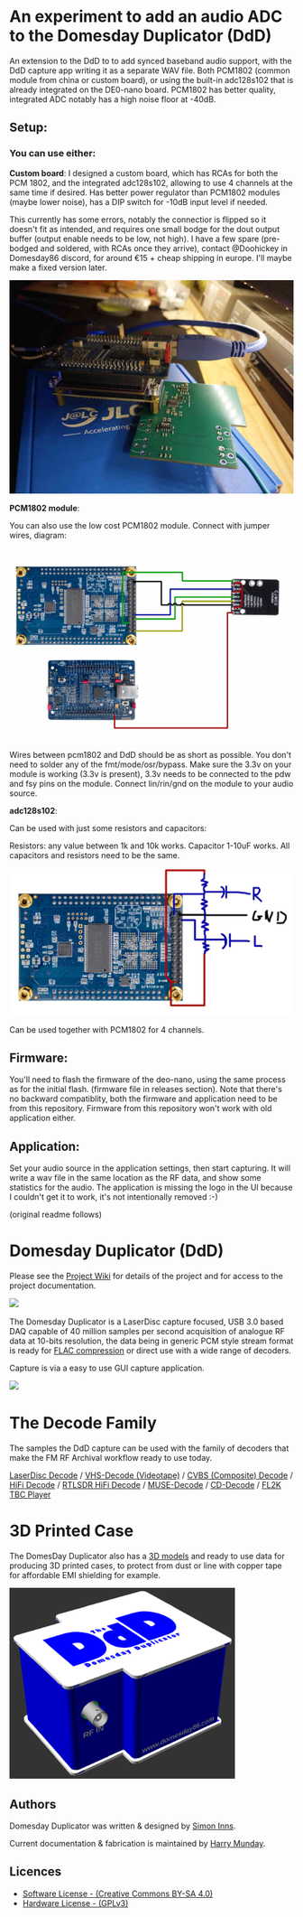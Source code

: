 # An experiment to add an audio ADC to the Domesday Duplicator (DdD)

An extension to the DdD to to add synced baseband audio support, with the DdD capture app writing it as a separate WAV file. Both PCM1802 (common module from china or custom board), or using the built-in adc128s102 that is already integrated on the DE0-nano board. PCM1802 has better quality, integrated ADC notably has a high noise floor at -40dB.

## Setup:

### You can use either:

**Custom board**: I designed a custom board, which has RCAs for both the PCM 1802, and the integrated adc128s102, allowing to use 4 channels at the same time if desired. Has better power regulator than PCM1802 modules (maybe lower noise), has a DIP switch for -10dB input level if needed.

This currently has some errors, notably the connectior is flipped so it doesn't fit as intended, and requires one small bodge for the dout output buffer (output enable needs to be low, not high). I have a few spare (pre-bodged and soldered, with RCAs once they arrive), contact @Doohickey in Domesday86 discord, for around €15 + cheap shipping in europe. I'll maybe make a fixed version later.

![custom board photo](Documentation/audio-addon-board-pcm1802/custom_board_photo.jpg)

**PCM1802 module**:

You can also use the low cost PCM1802 module. Connect with jumper wires, diagram:

![PCM1802 module connection diagram](Documentation/audio-addon-board-pcm1802/pcm1802_wiring_diagram.jpg)

Wires between pcm1802 and DdD should be as short as possible. You don't need to solder any of the fmt/mode/osr/bypass. Make sure the 3.3v on your module is working (3.3v is present), 3.3v needs to be connected to the pdw and fsy pins on the module. Connect lin/rin/gnd on the module to your audio source.

**adc128s102**:

Can be used with just some resistors and capacitors:

Resistors: any value between 1k and 10k works. Capacitor 1-10uF works. All capacitors and resistors need to be the same.

![adc128s102](Documentation/audio-addon-board-pcm1802/adc128_wiring_diagram.jpg)

Can be used together with PCM1802 for 4 channels.

## Firmware:

You'll need to flash the firmware of the deo-nano, using the same process as for the initial flash. (firmware file in releases section). Note that there's no backward compatiblity, both the firmware and application need to be from this repository. Firmware from this repository won't work with old application either.

## Application:

Set your audio source in the application settings, then start capturing. It will write a wav file in the same location as the RF data, and show some statistics for the audio. The application is missing the logo in the UI because I couldn't get it to work, it's not intentionally removed :-)

(original readme follows)

# Domesday Duplicator (DdD)

Please see the [Project Wiki](https://github.com/simoninns/DomesdayDuplicator/wiki) for details of the project and for access to the project documentation.

<img src="https://user-images.githubusercontent.com/56382624/183899501-a1914f3f-0710-4095-8f0e-b84e6d266d1c.png" width="400" height="">

The Domesday Duplicator is a LaserDisc capture focused, USB 3.0 based DAQ capable of 40 million samples per second acquisition of analogue RF data at 10-bits resolution, the data being in generic PCM style stream format is ready for [FLAC compression](https://github.com/oyvindln/vhs-decode/wiki/RF-Compression-&-Decompression-Guide) or direct use with a wide range of decoders.

Capture is via a easy to use GUI capture application.

<img src="https://user-images.githubusercontent.com/56382624/219953404-2ad85772-7fe3-40e8-a4b3-9ea61443736d.gif" width="350" height="">

# The Decode Family 

The samples the DdD capture can be used with the family of decoders that make the FM RF Archival workflow ready to use today.

[LaserDisc Decode](https://github.com/happycube/ld-decode) / [VHS-Decode (Videotape)](https://github.com/oyvindln/vhs-decode/wiki/) / [CVBS (Composite) Decode](CVBS-Composite-Decode) / [HiFi Decode](HiFi-Decode) / [RTLSDR HiFi Decode](RTLSDR) / [MUSE-Decode](https://bitbucket.org/staffanulfberg/ldaudio/src/master/musecpp/) / [CD-Decode](https://github.com/happycube/cd-decode) / [FL2K TBC Player](TBC-To-Analogue)

# 3D Printed Case 

The DomesDay Duplicator also has a [3D models](https://github.com/simoninns/DomesdayDuplicator-Case) and ready to use data for producing 3D printed cases, to protect from dust or line with copper tape for affordable EMI shielding for example.

<img src="Graphics/DdD-case1.png" width="400" height="">

## Authors

Domesday Duplicator was written & designed by [Simon Inns](https://github.com/simoninns).

Current documentation & fabrication is maintained by [Harry Munday](https://github.com/harrypm). 


## Licences


- [Software License - (Creative Commons BY-SA 4.0)](https://github.com/simoninns/DomesdayDuplicator/blob/master/LICENSE)
- [Hardware License - (GPLv3)](https://creativecommons.org/licenses/by-sa/4.0/)
